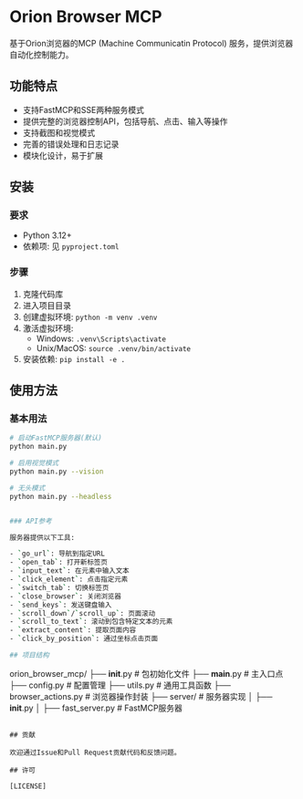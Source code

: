 # Orion Browser MCP

基于Orion浏览器的MCP (Machine Communicatin Protocol) 服务，提供浏览器自动化控制能力。

## 功能特点

- 支持FastMCP和SSE两种服务模式
- 提供完整的浏览器控制API，包括导航、点击、输入等操作
- 支持截图和视觉模式
- 完善的错误处理和日志记录
- 模块化设计，易于扩展

## 安装

### 要求

- Python 3.12+
- 依赖项: 见 `pyproject.toml`

### 步骤

1. 克隆代码库
2. 进入项目目录
3. 创建虚拟环境: `python -m venv .venv`
4. 激活虚拟环境:
   - Windows: `.venv\Scripts\activate`
   - Unix/MacOS: `source .venv/bin/activate`
5. 安装依赖: `pip install -e .`

## 使用方法

### 基本用法

```bash
# 启动FastMCP服务器(默认)
python main.py

# 启用视觉模式
python main.py --vision

# 无头模式
python main.py --headless


### API参考

服务器提供以下工具:

- `go_url`: 导航到指定URL
- `open_tab`: 打开新标签页
- `input_text`: 在元素中输入文本
- `click_element`: 点击指定元素
- `switch_tab`: 切换标签页
- `close_browser`: 关闭浏览器
- `send_keys`: 发送键盘输入
- `scroll_down`/`scroll_up`: 页面滚动
- `scroll_to_text`: 滚动到包含特定文本的元素
- `extract_content`: 提取页面内容
- `click_by_position`: 通过坐标点击页面

## 项目结构

```
orion_browser_mcp/
├── __init__.py           # 包初始化文件
├── __main__.py           # 主入口点
├── config.py             # 配置管理
├── utils.py              # 通用工具函数
├── browser_actions.py    # 浏览器操作封装
├── server/               # 服务器实现
│   ├── __init__.py
│   ├── fast_server.py    # FastMCP服务器
```

## 贡献

欢迎通过Issue和Pull Request贡献代码和反馈问题。

## 许可

[LICENSE]
